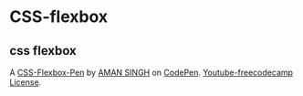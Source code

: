 # CSS-flexbox
css flexbox
-----------


A [CSS-Flexbox-Pen](https://codepen.io/amanckc-the-scripter/pen/JjreaZo) by [AMAN SINGH](https://codepen.io/amanckc-the-scripter) on [CodePen](https://codepen.io).
[Youtube-freecodecamp](https://www.youtube.com/watch?v=tXIhdp5R7sc)
[License](https://codepen.io/amanckc-the-scripter/pen/JjreaZo/license).
